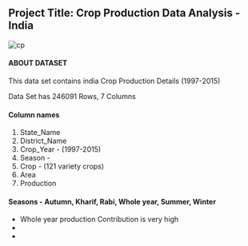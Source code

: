 

##  Project Title: Crop Production Data Analysis - India
![cp](https://user-images.githubusercontent.com/79318960/136939523-e12a85eb-0731-4f6f-acf5-dd5ce91a2e94.png)






#### ABOUT DATASET
This data set contains india Crop Production Details (1997-2015)

Data Set has 246091 Rows, 7 Columns
#### Column names     
   1.    State_Name     
   2.    District_Name 
   3.    Crop_Year        - (1997-2015)
   4.    Season           - 
   5.    Crop             - (121 variety crops)
   6.    Area          
   7.    Production   

#### Seasons - Autumn, Kharif, Rabi, Whole year, Summer, Winter
* Whole year production Contribution is very high
* 
*

 
